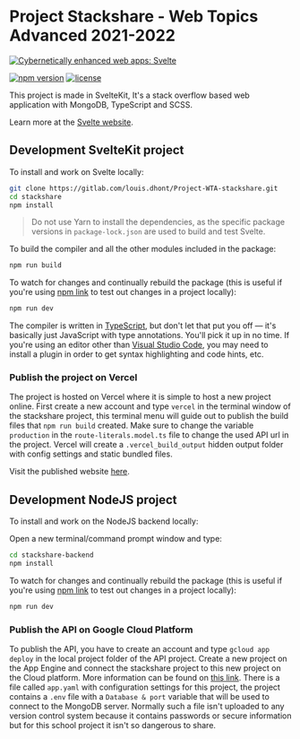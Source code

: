 # Project Stackshare - Web Topics Advanced 2021-2022

[![Cybernetically enhanced web apps: Svelte](https://sveltejs.github.io/assets/banner.png)](https://svelte.dev)


[![npm version](https://img.shields.io/npm/v/svelte.svg)](https://www.npmjs.com/package/svelte) [![license](https://img.shields.io/npm/l/svelte.svg)](LICENSE.md)


This project is made in SvelteKit, It's a stack overflow based web application with MongoDB, TypeScript and SCSS.

Learn more at the [Svelte website](https://svelte.dev).

## Development SvelteKit project

To install and work on Svelte locally:

```bash
git clone https://gitlab.com/louis.dhont/Project-WTA-stackshare.git
cd stackshare
npm install
```

> Do not use Yarn to install the dependencies, as the specific package versions in `package-lock.json` are used to build and test Svelte.

To build the compiler and all the other modules included in the package:

```bash
npm run build
```

To watch for changes and continually rebuild the package (this is useful if you're using [npm link](https://docs.npmjs.com/cli/link.html) to test out changes in a project locally):

```bash
npm run dev
```

The compiler is written in [TypeScript](https://www.typescriptlang.org/), but don't let that put you off — it's basically just JavaScript with type annotations. You'll pick it up in no time. If you're using an editor other than [Visual Studio Code](https://code.visualstudio.com/), you may need to install a plugin in order to get syntax highlighting and code hints, etc.

### Publish the project on Vercel

The project is hosted on Vercel where it is simple to host a new project online.
First create a new account and type ```vercel``` in the terminal window of the stackshare project, this terminal menu will guide out to publish the build files that ```npm run build``` created.
Make sure to change the variable ```production``` in the ```route-literals.model.ts``` file to change the used API url in the project.
Vercel will create a ```.vercel_build_output``` hidden output folder with config settings and static bundled files.

Visit the published website [here](https://stackshare-3746996ws-xevro.vercel.app).

## Development NodeJS project

To install and work on the NodeJS backend locally:

Open a new terminal/command prompt window and type:

```bash
cd stackshare-backend
npm install
```

To watch for changes and continually rebuild the package (this is useful if you're using [npm link](https://docs.npmjs.com/cli/link.html) to test out changes in a project locally):

```bash
npm run dev
```

### Publish the API on Google Cloud Platform

To publish the API, you have to create an account and type ```gcloud app deploy``` in the local project folder of the API project.
Create a new project on the App Engine and connect the stackshare project to this new project on the Cloud platform. 
More information can be found on [this link](https://cloud.google.com/appengine/docs/standard/nodejs/building-app/deploying-web-service).
There is a file called ```app.yaml``` with configuration settings for this project, the project contains a ```.env``` file with a ```Database & port``` variable that will be used to connect to the MongoDB server.
Normally such a file isn't uploaded to any version control system because it contains passwords or secure information but for this school project it isn't so dangerous to share. 
